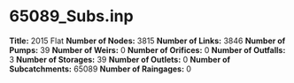 # 65089_Subs.inp
**Title:** 2015 Flat
**Number of Nodes:** 3815
**Number of Links:** 3846
**Number of Pumps:** 39
**Number of Weirs:** 0
**Number of Orifices:** 0
**Number of Outfalls:** 3
**Number of Storages:** 39
**Number of Outlets:** 0
**Number of Subcatchments:** 65089
**Number of Raingages:** 0
